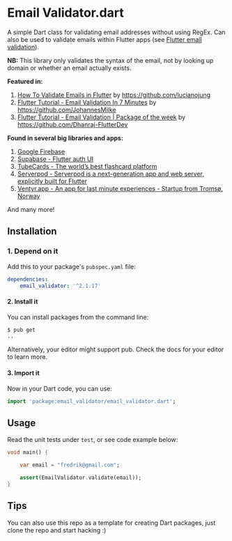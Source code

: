 # **Email Validator.dart** 

A simple Dart class for validating email addresses without using RegEx. Can also be used to validate emails within Flutter apps (see [Flutter email validation](https://github.com/fredeil/flutter-email-validator)).


**NB:** This library only validates the syntax of the email, not by looking up domain or whether an email actually exists.

**Featured in:**
1. [How To Validate Emails in Flutter](https://betterprogramming.pub/how-to-validate-emails-in-flutter-957ae75926c9) by https://github.com/lucianojung
2. [Flutter Tutorial - Email Validation In 7 Minutes](https://www.youtube.com/watch?v=mXyifVJ-NFc) by https://github.com/JohannesMilke
3. [Flutter Tutorial - Email Validation | Package of the week](https://www.youtube.com/watch?v=ZN_7Pur5h8Q&t=31s) by https://github.com/Dhanraj-FlutterDev

**Found in several big libraries and apps:**

1. [Google Firebase](https://github.com/firebase/flutterfire)
1. [Supabase - Flutter auth UI](https://github.com/supabase-community/flutter-auth-ui)
1. [TubeCards - The world’s best flashcard platform](https://github.com/friebetill/TubeCards)
1. [Serverpod - Serverpod is a next-generation app and web server, explicitly built for Flutter](https://github.com/serverpod/serverpod)
1. [Ventyr.app - An app for last minute experiences - Startup from Tromsø, Norway](https://ventyr.app/)

And many more! 


## **Installation**

### 1. Depend on it

Add this to your package's `pubspec.yaml` file:

```yaml
dependencies:
    email_validator: '^2.1.17'
```


#### 2. Install it

You can install packages from the command line:

```bash
$ pub get
..
```

Alternatively, your editor might support pub. Check the docs for your editor to learn more.

#### 3. Import it

Now in your Dart code, you can use:

```Dart
import 'package:email_validator/email_validator.dart';
```

## **Usage**

Read the unit tests under `test`, or see code example below:

```Dart
void main() {

    var email = "fredrik@gmail.com";

    assert(EmailValidator.validate(email));
}
```

## Tips

You can also use this repo as a template for creating Dart packages, just clone the repo and start hacking :) 

